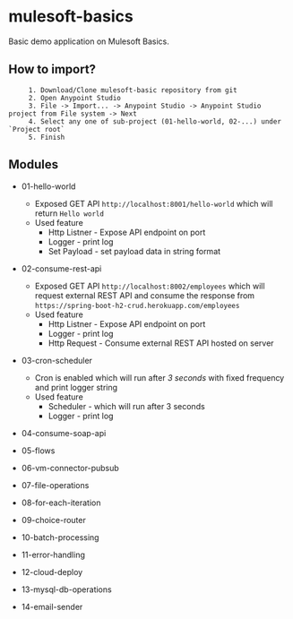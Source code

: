 # mulesoft-basics
Basic demo application on Mulesoft Basics. 


## How to import?
		 1. Download/Clone mulesoft-basic repository from git
         2. Open Anypoint Studio
         3. File -> Import... -> Anypoint Studio -> Anypoint Studio project from File system -> Next
         4. Select any one of sub-project (01-hello-world, 02-...) under `Project root`
         5. Finish 



## Modules

- 01-hello-world
	- Exposed GET API `http://localhost:8001/hello-world` which will return `Hello world`
	- Used feature 
		- Http Listner - Expose API endpoint on port
		- Logger - print log 
		- Set Payload - set payload data in string format

- 02-consume-rest-api
	- Exposed GET API `http://localhost:8002/employees` which will request external REST API and consume the response from `https://spring-boot-h2-crud.herokuapp.com/employees` 
	- Used feature 
		- Http Listner - Expose API endpoint on port
		- Logger - print log 
		- Http Request - Consume external REST API hosted on server

- 03-cron-scheduler
	- Cron is enabled which will run after *3 seconds* with fixed frequency and print logger string  
	- Used feature 
		- Scheduler - which will run after 3 seconds
		- Logger - print log 

- 04-consume-soap-api

- 05-flows

- 06-vm-connector-pubsub

- 07-file-operations

- 08-for-each-iteration

- 09-choice-router

- 10-batch-processing

- 11-error-handling

- 12-cloud-deploy

- 13-mysql-db-operations

- 14-email-sender
